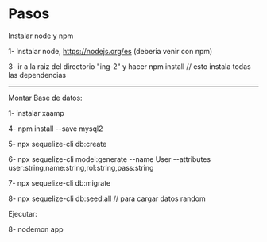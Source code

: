 # Pasos

Instalar node y npm

1- Instalar node,  https://nodejs.org/es (deberia venir con npm)



3- ir a la raiz del directorio "ing-2" y hacer npm install // esto instala todas las dependencias

___________________

Montar Base de datos:

1- instalar xaamp

4- npm install --save mysql2

5- npx sequelize-cli db:create

6- npx sequelize-cli model:generate --name User --attributes user:string,name:string,rol:string,pass:string

7- npx sequelize-cli db:migrate

8- npx sequelize-cli db:seed:all  // para cargar datos random

Ejecutar:

8- nodemon app
